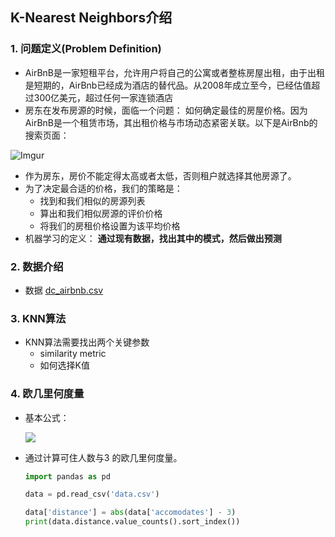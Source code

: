 ## K-Nearest Neighbors介绍

### 1. 问题定义(Problem Definition)

+ AirBnB是一家短租平台，允许用户将自己的公寓或者整栋房屋出租，由于出租是短期的，AirBnb已经成为酒店的替代品。从2008年成立至今，已经估值超过300亿美元，超过任何一家连锁酒店
+ 房东在发布房源的时候，面临一个问题： 如何确定最佳的房屋价格。因为AirBnB是一个租赁市场，其出租价格与市场动态紧密关联。以下是AirBnb的搜索页面：

![Imgur](https://s3.amazonaws.com/dq-content/airbnb.png)

+ 作为房东，房价不能定得太高或者太低，否则租户就选择其他房源了。
+ 为了决定最合适的价格，我们的策略是：
  + 找到和我们相似的房源列表
  + 算出和我们相似房源的评价价格
  + 将我们的房租价格设置为该平均价格
+ 机器学习的定义： <b>通过现有数据，找出其中的模式，然后做出预测</b>

### 2. 数据介绍

+ 数据 [dc_airbnb.csv](http://data.insideairbnb.com/united-states/dc/washington-dc/2015-10-03/data/listings.csv.gz)

### 3. KNN算法

+ KNN算法需要找出两个关键参数
  - similarity metric 
  - 如何选择K值

### 4. 欧几里何度量

+ 基本公式：

  ![](https://s3.amazonaws.com/dq-content/euclidean_distance_five_features.png)

+ 通过计算可住人数与3 的欧几里何度量。

  ```python
  import pandas as pd
  
  data = pd.read_csv('data.csv')
  
  data['distance'] = abs(data['accomodates'] - 3)
  print(data.distance.value_counts().sort_index())
  
  ```















